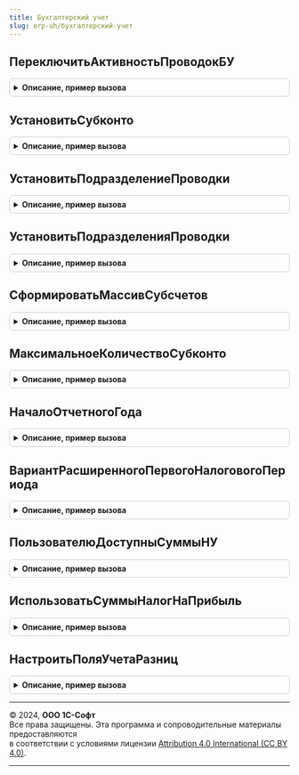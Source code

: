 ```yaml
---
title: Бухгалтерский учет
slug: erp-uh/бухгалтерский-учет
---
```



## ПереключитьАктивностьПроводокБУ
<details style="margin: 1em 0; padding: 0.5em; border: 1px solid #ccc; border-radius: 6px;">

<summary style="font-weight: bold; cursor: pointer;">Описание, пример вызова</summary>

```bsl

// Снимает/устанавливает активность проводок документа (бух. учет).
//
// Параметры:
//	Документ - ДокументСсылка.* - Ссылка на документ, для которого меняется активность проводок.
//
Процедура ПереключитьАктивностьПроводокБУ(Документ) Экспорт
```

Пример вызова
```bsl
БухгалтерскийУчет.ПереключитьАктивностьПроводокБУ(Документ) 
```
</details>

## УстановитьСубконто
<details style="margin: 1em 0; padding: 0.5em; border: 1px solid #ccc; border-radius: 6px;">

<summary style="font-weight: bold; cursor: pointer;">Описание, пример вызова</summary>

```bsl

// Процедура устанавливает субконто на счете. Если такое субконто на счете
// отсутствует, то ничего не делается.
//
// Параметры:
//	Счет         - ПланСчетовСсылка.Хозрасчетный - Счет, к которому относится субконто.
//  Субконто     - РегистрБухгалтерииСубконто.Хозрасчетный - Набор субконто.
//	ИмяСубконто  - Строка, Число - Номер, имя или вид устанавливаемого субконто.
//  ЗначениеСубконто - Произвольный - Значение устанавливаемого субконто.
//
Процедура УстановитьСубконто(Счет, Субконто, ИмяСубконто, ЗначениеСубконто) Экспорт
```

Пример вызова
```bsl
БухгалтерскийУчет.УстановитьСубконто(Счет, Субконто, ИмяСубконто, ЗначениеСубконто) 
```
</details>

## УстановитьПодразделениеПроводки
<details style="margin: 1em 0; padding: 0.5em; border: 1px solid #ccc; border-radius: 6px;">

<summary style="font-weight: bold; cursor: pointer;">Описание, пример вызова</summary>

```bsl

// Процедура устанавливает в проводке подразделение на счете, если по нему ведется учет по подразделениям.
//
// Параметры:
//	Проводка - РегистрБухгалтерииЗапись.Хозрасчетный - Проводка, в которой нужно установить подразделение.
//  Подразделение - СправочникСсылка.ПодразделенияОрганизаций - Устанавливаемое подразделение.
//	ДтКт - Строка - Если "Дт", подразделение устанавливается по дебету проводки, иначе по кредиту.
//
Процедура УстановитьПодразделениеПроводки(Проводка, Подразделение, ДтКт = "Дт") Экспорт
```

Пример вызова
```bsl
БухгалтерскийУчет.УстановитьПодразделениеПроводки(Проводка, Подразделение, ДтКт);
```
</details>

## УстановитьПодразделенияПроводки
<details style="margin: 1em 0; padding: 0.5em; border: 1px solid #ccc; border-radius: 6px;">

<summary style="font-weight: bold; cursor: pointer;">Описание, пример вызова</summary>

```bsl

// Процедура устанавливает в проводке подразделения, если по счетам дебета и кредита ведется учет по подразделениям.
//
// Параметры:
//	Проводка - РегистрБухгалтерииЗапись.Хозрасчетный - Проводка, в которой нужно установить подразделения.
// 	ПодразделениеДт - СправочникСсылка.ПодразделенияОрганизаций - Устанавливаемое подразделение по дебету.
// 	ПодразделениеКт - СправочникСсылка.ПодразделенияОрганизаций - Устанавливаемое подразделение по кредиту.
//
Процедура УстановитьПодразделенияПроводки(Проводка, ПодразделениеДт, ПодразделениеКт) Экспорт
```

Пример вызова
```bsl
БухгалтерскийУчет.УстановитьПодразделенияПроводки(Проводка, ПодразделениеДт, ПодразделениеКт) 
```
</details>

## СформироватьМассивСубсчетов
<details style="margin: 1em 0; padding: 0.5em; border: 1px solid #ccc; border-radius: 6px;">

<summary style="font-weight: bold; cursor: pointer;">Описание, пример вызова</summary>

```bsl

// Дополняет переданные счета их субсчетами. После первого вызова запоминает субсчета
// и при последующих вызовах не обращается к СУБД.
//
// Параметры:
//  МассивСчетов - Массив - список счетов, которые нужно дополнить субсчетами.
//
// Возвращаемое значение:
//   Массив      - список исходных счетов плюс их субсчета.
//
Функция СформироватьМассивСубсчетов(МассивСчетов) Экспорт
```

Пример вызова
```bsl
Результат = БухгалтерскийУчет.СформироватьМассивСубсчетов(МассивСчетов) 
```
</details>

## МаксимальноеКоличествоСубконто
<details style="margin: 1em 0; padding: 0.5em; border: 1px solid #ccc; border-radius: 6px;">

<summary style="font-weight: bold; cursor: pointer;">Описание, пример вызова</summary>

```bsl

// Возвращает максимальное количество субконто на счете.
//
// Возвращаемое значение:
//	Число - Максимальное количество субконто.
//
Функция МаксимальноеКоличествоСубконто() Экспорт
```

Пример вызова
```bsl
Результат = БухгалтерскийУчет.МаксимальноеКоличествоСубконто() 
```
</details>

## НачалоОтчетногоГода
<details style="margin: 1em 0; padding: 0.5em; border: 1px solid #ccc; border-radius: 6px;">

<summary style="font-weight: bold; cursor: pointer;">Описание, пример вызова</summary>

```bsl

// Определяет дату начала отчетного года для составления финансовой отчетности в соответствии с Законом "О БУХГАЛТЕРСКОМ
// УЧЕТЕ" N 402-ФЗ (6 декабря 2011 года).
//
// Статья 15
// 3. В случае, если государственная регистрация экономического субъекта, за исключением кредитной организации,
// произведена после 30 сентября, первым отчетным годом является, если иное не установлено экономическим субъектом,
// период с даты государственной регистрации по 31 декабря календарного года, следующего за годом его государственной
// регистрации, включительно.
//
// Параметры:
//  Период		 - Дата - любая дата из отчетного года
//  Организация	 - СправочникСсылка.Организации - Организация, начало отчетного года которой нужно получить.
//
// Возвращаемое значение:
//  Дата         - дата начала периода; как правило начало года, но может быть и датой регистрации организации
//  Неопределено - запрошен период ранее даты регистрации организации.
//
Функция НачалоОтчетногоГода(Период, Организация) Экспорт
```

Пример вызова
```bsl
Результат = БухгалтерскийУчет.НачалоОтчетногоГода(Период, Организация) 
```
</details>

## ВариантРасширенногоПервогоНалоговогоПериода
<details style="margin: 1em 0; padding: 0.5em; border: 1px solid #ccc; border-radius: 6px;">

<summary style="font-weight: bold; cursor: pointer;">Описание, пример вызова</summary>

```bsl

// Определяет в целом для сеанса работы, может ли потребоваться рассчитывать,
// заполнять и отображать пользователю суммы НУ в проводках.
//
// Обращение к функции следует выполнять через кеш повтоно используемых значений -
// см. БухгалтерскийУчетВызовСервераПовтИсп.ПользователюДоступныСуммыНалогНаПрибыль()
// Она единообразно работает ИС ПР/ВР, ИС НУ.
//
// Возвращаемое значение:
//  ПеречислениеСсылка.ВариантыРасширенногоПервогоНалоговогоПериода
//
Функция ВариантРасширенногоПервогоНалоговогоПериода() Экспорт
```

Пример вызова
```bsl
Результат = БухгалтерскийУчет.ВариантРасширенногоПервогоНалоговогоПериода() 
```
</details>

## ПользователюДоступныСуммыНУ
<details style="margin: 1em 0; padding: 0.5em; border: 1px solid #ccc; border-radius: 6px;">

<summary style="font-weight: bold; cursor: pointer;">Описание, пример вызова</summary>

```bsl

// Определяет в целом для сеанса работы, может ли потребоваться рассчитывать,
// заполнять и отображать пользователю суммы НУ в проводках.
//
// Обращение к функции следует выполнять через кеш повтоно используемых значений -
// см. БухгалтерскийУчетВызовСервераПовтИсп.ПользователюДоступныСуммыНалогНаПрибыль()
// Она единообразно работает ИС ПР/ВР, ИС НУ.
//
// Возвращаемое значение:
//  Булево - Истина, если может потребоваться использовать суммы НУ в проводках.
//
Функция ПользователюДоступныСуммыНУ() Экспорт
```

Пример вызова
```bsl
Результат = БухгалтерскийУчет.ПользователюДоступныСуммыНУ() 
```
</details>

## ИспользоватьСуммыНалогНаПрибыль
<details style="margin: 1em 0; padding: 0.5em; border: 1px solid #ccc; border-radius: 6px;">

<summary style="font-weight: bold; cursor: pointer;">Описание, пример вызова</summary>

```bsl

// Определяет в контексте отдельных операций, отчетов и т.п., нужно ли рассчитывать,
// заполнять и отображать пользователю суммы разниц в проводках.
//
// Параметры:
//  Организация - СправочникСсылка.Организации
//  Период      - Дата - дата, на которую проверяется значение настройки;
//                если не заполнена, то проверяется наиболее поздняя
//  ДоступныйВидИспользованияСумм - Строка - максимально возможный.
//                                  См. БухгалтерскийУчетВызовСервераПовтИсп.ПользователюДоступныСуммыНалогНаПрибыль()
//
// Возвращаемое значение:
//   Строка - варианты использования разниц. См. БухгалтерскийУчетВызовСервераПовтИсп.ПользователюДоступныСуммыНалогНаПрибыль()
//
Функция ИспользоватьСуммыНалогНаПрибыль(Организация, Период, ДоступныйВидИспользованияСумм = "") Экспорт
```

Пример вызова
```bsl
Результат = БухгалтерскийУчет.ИспользоватьСуммыНалогНаПрибыль(Организация, Период, ДоступныйВидИспользованияСумм);
```
</details>

## НастроитьПоляУчетаРазниц
<details style="margin: 1em 0; padding: 0.5em; border: 1px solid #ccc; border-radius: 6px;">

<summary style="font-weight: bold; cursor: pointer;">Описание, пример вызова</summary>

```bsl

// Настраивает поля учета разниц в форме, отображающей набор записей регистра Хозрасчетный.
//
// Параметры:
//  ПоляНалогНаПрибыль - Соответствие - ключ = поле формы, в том числе - заголовки строк; значение = вид учета НУ/ПР/ВР
//  ПоляЗаголовков - Структура - поля формы, отображающие заголовки колонок, содержащих показатели НУ, ПР, ВР:
//                    * Дт - ПолеФормы, ГруппаФормы -
//                    * Кт - ПолеФормы, ГруппаФормы -
//  Период         - Дата - основной период набора записей
//  Организация    - СправочникСсылка.Организации - организация набора записей
//                 - Неопределено - организация набора записей не может быть определена
//  ВалютаРУ       - СправочникСсылка.Валюты - Валюта регл. учета
//
Процедура НастроитьПоляУчетаРазниц(ПоляНалогНаПрибыль, ПоляЗаголовков, Период, Организация = Неопределено, ВалютаРУ = Неопределено) Экспорт
```

Пример вызова
```bsl
БухгалтерскийУчет.НастроитьПоляУчетаРазниц(ПоляНалогНаПрибыль, ПоляЗаголовков, Период, Организация, ВалютаРУ);
```
</details>

---

© 2024, **ООО 1С-Софт**  
Все права защищены. Эта программа и сопроводительные материалы предоставляются  
в соответствии с условиями лицензии [Attribution 4.0 International (CC BY 4.0)](https://creativecommons.org/licenses/by/4.0/legalcode).

---
